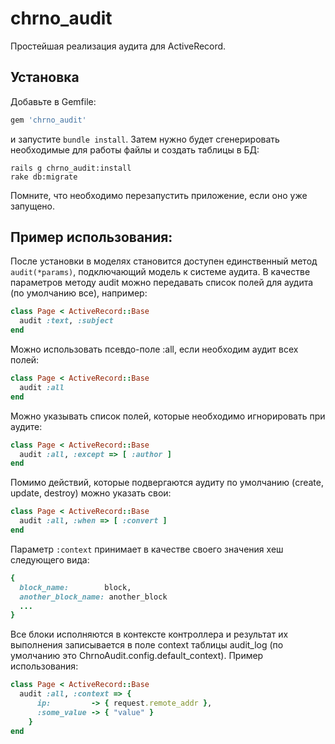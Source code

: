 # chrno_audit

Простейшая реализация аудита для ActiveRecord.

## Установка

Добавьте в Gemfile:

```ruby
gem 'chrno_audit'
```

и запустите `bundle install`. Затем нужно будет сгенерировать необходимые для работы файлы и создать таблицы в БД:

```console
rails g chrno_audit:install
rake db:migrate
```

Помните, что необходимо перезапустить приложение, если оно уже запущено.

## Пример использования:

После установки в моделях становится доступен единственный метод `audit(*params)`, подключающий модель к системе аудита. В качестве параметров методу audit можно передавать список полей для аудита (по умолчанию все), например:

```ruby
class Page < ActiveRecord::Base
  audit :text, :subject
end
```

Можно использовать псевдо-поле :all, если необходим аудит всех полей:

```ruby
class Page < ActiveRecord::Base
  audit :all
end
```

Можно указывать список полей, которые необходимо игнорировать при аудите:

```ruby
class Page < ActiveRecord::Base
  audit :all, :except => [ :author ]
end
```

Помимо действий, которые подвергаются аудиту по умолчанию (create, update, destroy) можно указать свои:

```ruby
class Page < ActiveRecord::Base
  audit :all, :when => [ :convert ]
end
```

Параметр `:context` принимает в качестве своего значения хеш следующего вида:

```ruby
{
  block_name:        block,
  another_block_name: another_block
  ...
}
```

Все блоки исполняются в контексте контроллера и результат их выполнения записывается в поле context таблицы audit_log (по умолчанию это ChrnoAudit.config.default_context). Пример использования:

```ruby
class Page < ActiveRecord::Base
  audit :all, :context => {
      ip:         -> { request.remote_addr },
      :some_value -> { "value" }
    }
end
```

